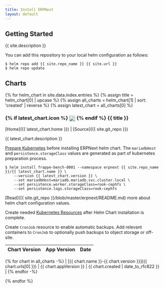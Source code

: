 ```yaml
---
title: Install ERPNext
layout: default
---
```


## Getting Started

{{ site.description }}

You can add this repository to your local helm configuration as follows:

```console
$ helm repo add {{ site.repo_name }} {{ site.url }}
$ helm repo update
```

## Charts

{% for helm_chart in site.data.index.entries %}
{% assign title = helm_chart[0] | upcase %}
{% assign all_charts = helm_chart[1] | sort: 'created' | reverse %}
{% assign latest_chart = all_charts[0] %}

<h3>
  {% if latest_chart.icon %}
  <img src="{{ latest_chart.icon }}" style="height:1.2em;vertical-align: middle;" />
  {% endif %}
  {{ title }}
</h3>

[Home]({{ latest_chart.home }}) \| [Source]({{ site.git_repo }})

{{ latest_chart.description }}

[Prepare Kubernetes](prepare-kubernetes) before installing ERPNext helm chart. The `mariadbHost` and `persistence.storageClass` values are generated as part of kubernetes preparation process.

```console
$ helm install frappe-bench-0001 --namespace erpnext {{ site.repo_name }}/{{ latest_chart.name }} \
    --version {{ latest_chart.version }} \
    --set mariadbHost=mariadb.mariadb.svc.cluster.local \
    --set persistence.worker.storageClass=rook-cephfs \
    --set persistence.logs.storageClass=rook-cephfs
```

[Read]({{ site.git_repo }}/blob/master/erpnext/README.md) more about helm chart configuration values.

Create needed [Kubernetes Resources](kubernetes-resources) after Helm Chart installation is complete.

Create `CronJob` resource to enable automatic backups. Add relevant containers to `CronJob` to optionally push backups to object storage or off-site.

| Chart Version | App Version | Date |
|---------------|-------------|------|
{% for chart in all_charts -%}
| [{{ chart.name }}-{{ chart.version }}]({{ chart.urls[0] }}) | {{ chart.appVersion }} | {{ chart.created | date_to_rfc822 }} |
{% endfor -%}

{% endfor %}
